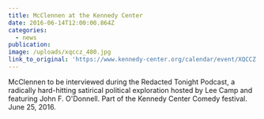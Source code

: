 ```yaml
---
title: McClennen at the Kennedy Center
date: 2016-06-14T12:00:00.864Z
categories: 
  - news
publication:
image: /uploads/xqccz_480.jpg
link_to_original: 'https://www.kennedy-center.org/calendar/event/XQCCZ'
---
```



McClennen to be interviewed during the Redacted Tonight Podcast, a radically hard-hitting satirical political exploration hosted by Lee Camp and featuring John F. O'Donnell. Part of the Kennedy Center Comedy festival. June 25, 2016.